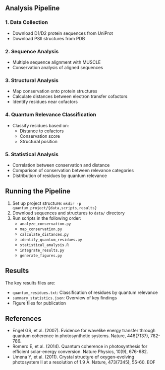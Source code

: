 ## Analysis Pipeline

### 1. Data Collection
- Download D1/D2 protein sequences from UniProt
- Download PSII structures from PDB

### 2. Sequence Analysis
- Multiple sequence alignment with MUSCLE
- Conservation analysis of aligned sequences

### 3. Structural Analysis
- Map conservation onto protein structures
- Calculate distances between electron transfer cofactors
- Identify residues near cofactors

### 4. Quantum Relevance Classification
- Classify residues based on:
  - Distance to cofactors
  - Conservation score
  - Structural position

### 5. Statistical Analysis
- Correlation between conservation and distance
- Comparison of conservation between relevance categories
- Distribution of residues by quantum relevance

## Running the Pipeline
1. Set up project structure: `mkdir -p quantum_project/{data,scripts,results}`
2. Download sequences and structures to `data/` directory
3. Run scripts in the following order:
   - `analyze_conservation.py`
   - `map_conservation.py`
   - `calculate_distances.py`
   - `identify_quantum_residues.py`
   - `statistical_analysis.R`
   - `integrate_results.py`
   - `generate_figures.py`

## Results
The key results files are:
- `quantum_residues.txt`: Classification of residues by quantum relevance
- `summary_statistics.json`: Overview of key findings
- Figure files for publication

## References
- Engel GS, et al. (2007). Evidence for wavelike energy transfer through quantum coherence in photosynthetic systems. Nature, 446(7137), 782-786.
- Romero E, et al. (2014). Quantum coherence in photosynthesis for efficient solar-energy conversion. Nature Physics, 10(9), 676-682.
- Umena Y, et al. (2011). Crystal structure of oxygen-evolving photosystem II at a resolution of 1.9 Å. Nature, 473(7345), 55-60.
EOF
